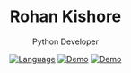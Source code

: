 <h1 align="center">Rohan Kishore</h1>
<p align ="center">Python Developer</p>

<div align="center">
    
  <a href="https://opensource.org/">![Language](https://img.shields.io/badge/Open-Source-blue)</a>
  <a href="https://www.buymeacoffee.com/auratext">![Demo](https://img.shields.io/badge/Language-Python-yellow)</a>
  <a href="https://www.fiverr.com/rohancodespy?up_rollout=true">![Demo](https://img.shields.io/badge/Fiverr-Hire-green)</a>
</div>
